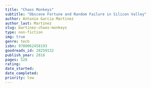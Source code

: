 ```yaml
---
title: "Chaos Monkeys"
subtitle: "Obscene Fortune and Random Failure in Silicon Valley"
author: Antonio Garcia Martinez
author_last: Martinez
slug: martinez-chaos-monkeys
type: non-fiction
img: true
genre: tech
isbn: 9780062458193
goodreads_id: 28259132
publish_year: 2016
pages: 528
rating: 
date_started:
date_completed:
priority: low
---
```

